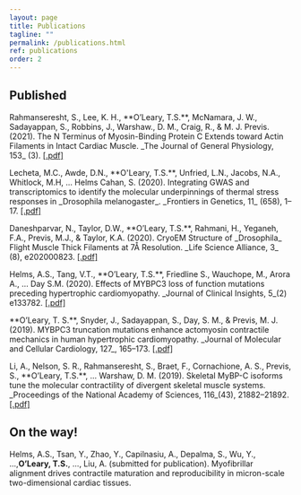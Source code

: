 ```yaml
---
layout: page
title: Publications
tagline: ""
permalink: /publications.html
ref: publications
order: 2
---
```

## Published

<div style=“text-indent: -36px; padding-left: 36px;”>

<p>Rahmanseresht, S., Lee, K. H.,  **O’Leary, T.S.**, McNamara,  J. W., Sadayappan, S.,  Robbins, J., Warshaw., D. M., Craig, R., & M. J. Previs. (2021). The N Terminus of Myosin-Binding Protein C Extends toward Actin Filaments in Intact Cardiac Muscle. _The Journal of General Physiology, 153_ (3). <a href="publications/sheema_et_al_2021.pdf" target="_blank"> [.pdf] </a></p>

<p>Lecheta, M.C., Awde, D.N., **O'Leary, T.S.**, Unfried, L.N., Jacobs, N.A., Whitlock, M.H, ... Helms Cahan, S. (2020). Integrating GWAS and transcriptomics to identify the molecular underpinnings of thermal stress responses in _Drosophila melanogaster_. _Frontiers in Genetics, 11_ (658), 1–17. <a href="publications/lecheta_et_al_2020.pdf" target="_blank"> [.pdf] </a></p>

<p>Daneshparvar, N., Taylor, D.W., **O’Leary, T.S.**, Rahmani, H., Yeganeh, F.A., Previs, M.J., & Taylor, K.A. (2020). CryoEM Structure of _Drosophila_ Flight Muscle Thick Filaments at 7Å Resolution. _Life Science Alliance, 3_ (8), e202000823. <a href="publications/daneshparvar_et_al_2020.pdf" target="_blank"> [.pdf] </a></p>

<p>Helms, A.S., Tang, V.T., **O’Leary, T.S.**, Friedline S., Wauchope, M., Arora A.,  … Day S.M. (2020). Effects of MYBPC3 loss of function mutations preceding hypertrophic cardiomyopathy. _Journal of Clinical Insights, 5_(2) e133782. <a href="publications/helms_et_al_2020.pdf" target="_blank"> [.pdf] </a></p>

<p>**O’Leary, T. S.**, Snyder, J., Sadayappan, S., Day, S. M., & Previs, M. J. (2019). MYBPC3 truncation mutations enhance actomyosin contractile mechanics in human hypertrophic cardiomyopathy. _Journal of Molecular and Cellular Cardiology, 127_, 165–173. <a href="publications/oleary_et_al_2019.pdf" target="_blank"> [.pdf] </a></p>

<p>Li, A., Nelson, S. R., Rahmanseresht, S., Braet, F., Cornachione, A. S., Previs, S., **O’Leary, T.S.**, ... Warshaw, D. M. (2019). Skeletal MyBP-C isoforms tune the molecular contractility of divergent skeletal muscle systems. _Proceedings of the National Academy of Sciences, 116_(43), 21882–21892. <a href="publications/amy_li_pnas.pdf" target="_blank"> [.pdf] </a></p>

</div>

## On the way!

Helms, A.S., Tsan, Y.,  Zhao, Y.,  Capilnasiu, A., Depalma, S., Wu, Y., ...,**O’Leary, T.S.**, ..., Liu, A. (submitted for publication). Myofibrillar alignment drives contractile maturation and reproducibility in micron-scale two-dimensional cardiac tissues.
